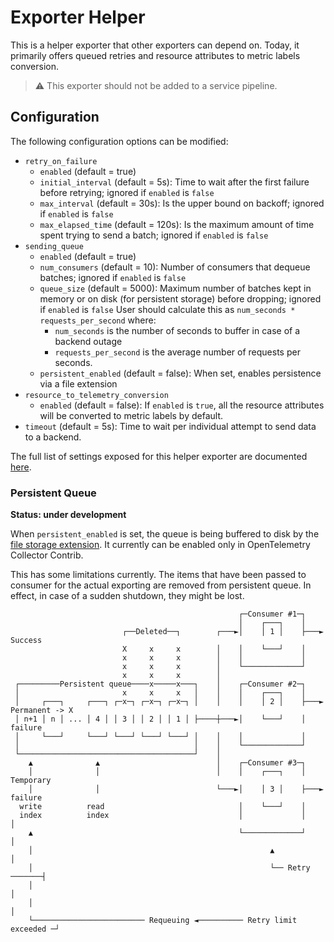 # Exporter Helper

This is a helper exporter that other exporters can depend on. Today, it
primarily offers queued retries  and resource attributes to metric labels conversion.

> :warning: This exporter should not be added to a service pipeline.

## Configuration

The following configuration options can be modified:

- `retry_on_failure`
  - `enabled` (default = true)
  - `initial_interval` (default = 5s): Time to wait after the first failure before retrying; ignored if `enabled` is `false`
  - `max_interval` (default = 30s): Is the upper bound on backoff; ignored if `enabled` is `false`
  - `max_elapsed_time` (default = 120s): Is the maximum amount of time spent trying to send a batch; ignored if `enabled` is `false`
- `sending_queue`
  - `enabled` (default = true)
  - `num_consumers` (default = 10): Number of consumers that dequeue batches; ignored if `enabled` is `false`
  - `queue_size` (default = 5000): Maximum number of batches kept in memory or on disk (for persistent storage) before dropping; ignored if `enabled` is `false`
  User should calculate this as `num_seconds * requests_per_second` where:
    - `num_seconds` is the number of seconds to buffer in case of a backend outage
    - `requests_per_second` is the average number of requests per seconds.
  - `persistent_enabled` (default = false): When set, enables persistence via a file extension
- `resource_to_telemetry_conversion`
  - `enabled` (default = false): If `enabled` is `true`, all the resource attributes will be converted to metric labels by default.
- `timeout` (default = 5s): Time to wait per individual attempt to send data to a backend.

The full list of settings exposed for this helper exporter are documented [here](factory.go).

### Persistent Queue

**Status: under development**

When `persistent_enabled` is set, the queue is being buffered to disk by the 
[file storage extension](https://github.com/open-telemetry/opentelemetry-collector-contrib/tree/main/extension/storage/filestorage). 
It currently can be enabled only in OpenTelemetry Collector Contrib.

This has some limitations currently. The items that have been passed to consumer for the actual exporting 
are removed from persistent queue. In effect, in case of a sudden shutdown, they might be lost.

```
                                                   ┌─Consumer #1─┐
                                                   │    ┌───┐    │
                         ┌──Deleted──┐        ┌───►│    │ 1 │    ├───► Success
                         X     x     x        │    │    └───┘    │
                         x     x     x        │    │             │
                         x     x     x        │    └─────────────┘
                         x     x     x        │
 ┌─────────Persistent queue────x─────x───┐    │    ┌─Consumer #2─┐
 │                       x     x     x   │    │    │    ┌───┐    │
 │     ┌───┐     ┌───┐ ┌─x─┐ ┌─x─┐ ┌─x─┐ │    │    │    │ 2 │    ├───► Permanent -> X
 │ n+1 │ n │ ... │ 4 │ │ 3 │ │ 2 │ │ 1 │ ├────┼───►│    └───┘    │      failure
 │     └───┘     └───┘ └───┘ └───┘ └───┘ │    │    │             │
 │                                       │    │    └─────────────┘
 └───────────────────────────────────────┘    │
    ▲              ▲                          │    ┌─Consumer #3─┐
    │              │                          │    │    ┌───┐    │     Temporary
    │              │                          └───►│    │ 3 │    ├───►  failure
  write          read                              │    └───┘    │
  index          index                             │             │         │
    ▲                                              └─────────────┘         │
    │                                                     ▲                │
    │                                                     └── Retry ───────┤
    │                                                                      │
    │                                                                      │
    └───────────────────────── Requeuing ◄────────── Retry limit exceeded ─┘
```